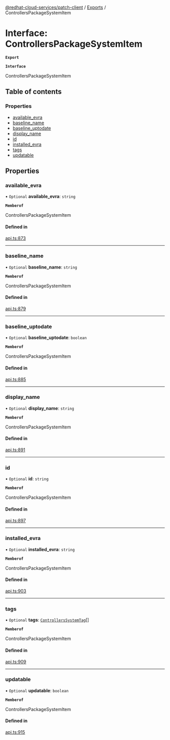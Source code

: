 [@redhat-cloud-services/patch-client](../README.md) / [Exports](../modules.md) / ControllersPackageSystemItem

# Interface: ControllersPackageSystemItem

**`Export`**

**`Interface`**

ControllersPackageSystemItem

## Table of contents

### Properties

- [available\_evra](ControllersPackageSystemItem.md#available_evra)
- [baseline\_name](ControllersPackageSystemItem.md#baseline_name)
- [baseline\_uptodate](ControllersPackageSystemItem.md#baseline_uptodate)
- [display\_name](ControllersPackageSystemItem.md#display_name)
- [id](ControllersPackageSystemItem.md#id)
- [installed\_evra](ControllersPackageSystemItem.md#installed_evra)
- [tags](ControllersPackageSystemItem.md#tags)
- [updatable](ControllersPackageSystemItem.md#updatable)

## Properties

### available\_evra

• `Optional` **available\_evra**: `string`

**`Memberof`**

ControllersPackageSystemItem

#### Defined in

[api.ts:873](https://github.com/RedHatInsights/javascript-clients/blob/master/packages/patch/api.ts#L873)

___

### baseline\_name

• `Optional` **baseline\_name**: `string`

**`Memberof`**

ControllersPackageSystemItem

#### Defined in

[api.ts:879](https://github.com/RedHatInsights/javascript-clients/blob/master/packages/patch/api.ts#L879)

___

### baseline\_uptodate

• `Optional` **baseline\_uptodate**: `boolean`

**`Memberof`**

ControllersPackageSystemItem

#### Defined in

[api.ts:885](https://github.com/RedHatInsights/javascript-clients/blob/master/packages/patch/api.ts#L885)

___

### display\_name

• `Optional` **display\_name**: `string`

**`Memberof`**

ControllersPackageSystemItem

#### Defined in

[api.ts:891](https://github.com/RedHatInsights/javascript-clients/blob/master/packages/patch/api.ts#L891)

___

### id

• `Optional` **id**: `string`

**`Memberof`**

ControllersPackageSystemItem

#### Defined in

[api.ts:897](https://github.com/RedHatInsights/javascript-clients/blob/master/packages/patch/api.ts#L897)

___

### installed\_evra

• `Optional` **installed\_evra**: `string`

**`Memberof`**

ControllersPackageSystemItem

#### Defined in

[api.ts:903](https://github.com/RedHatInsights/javascript-clients/blob/master/packages/patch/api.ts#L903)

___

### tags

• `Optional` **tags**: [`ControllersSystemTag`](ControllersSystemTag.md)[]

**`Memberof`**

ControllersPackageSystemItem

#### Defined in

[api.ts:909](https://github.com/RedHatInsights/javascript-clients/blob/master/packages/patch/api.ts#L909)

___

### updatable

• `Optional` **updatable**: `boolean`

**`Memberof`**

ControllersPackageSystemItem

#### Defined in

[api.ts:915](https://github.com/RedHatInsights/javascript-clients/blob/master/packages/patch/api.ts#L915)
